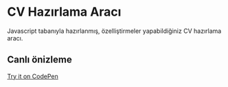# CV Hazırlama Aracı
Javascript tabanıyla hazırlanmış, özelliştirmeler yapabildiğiniz CV hazırlama aracı.

## Canlı önizleme
[Try it on CodePen](https://1196822.playcode.io/)
